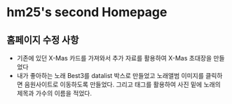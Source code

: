 # hm25's second Homepage
## 홈페이지 수정 사항
* 기존에 있던 X-Mas 카드를 가져와서 추가 자료를 활용하여 X-Mas 초대장을 만들었다
* 내가 좋아하는 노래 Best3를 datalist 박스로 만들었고 노래앨범 이미지를 클릭하면 음원사이트로 이동하도록 만들었다. 그리고 </pre>태그를 활용하여 사진 밑에 노래의 제목과 가수의 이름을 적었다.  

